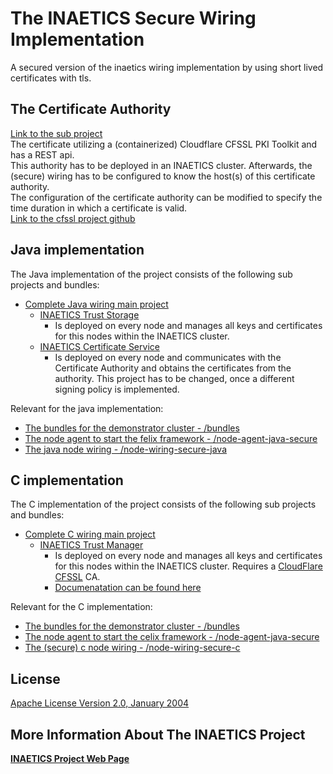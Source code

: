 # The INAETICS Secure Wiring Implementation
A secured version of the inaetics wiring implementation by using short lived certificates with tls.

## The Certificate Authority
[Link to the sub project](/inaetics-ca)  
The certificate utilizing a (containerized) Cloudflare CFSSL PKI Toolkit and has a REST api.  
This authority has to be deployed in an INAETICS cluster. Afterwards, the (secure) wiring has to be configured to know the host(s) of this certificate authority.  
The configuration of the certificate authority can be modified to specify the time duration in which a certificate is valid.  
[Link to the cfssl project github](https://github.com/cloudflare/cfssl)


## Java implementation

The Java implementation of the project consists of the following sub projects and bundles:
- [Complete Java wiring main project](node-wiring-secure-c)
  - [INAETICS Trust Storage](node-wiring-secure-java/org.inaetics.truststorage)
    - Is deployed on every node and manages all keys and certificates for this nodes within the INAETICS cluster.
  - [INAETICS Certificate Service](node-wiring-secure-java/org.inaetics.certificateservice)
    - Is deployed on every node and communicates with the Certificate Authority and obtains the certificates from the authority. This project has to be changed, once a different signing policy is implemented.

Relevant for the java implementation:
- [The bundles for the demonstrator cluster - /bundles](bundles)
- [The node agent to start the felix framework - /node-agent-java-secure](node-agent-java-secure)
- [The java node wiring - /node-wiring-secure-java](node-wiring-secure-java)

## C implementation

The C implementation of the project consists of the following sub projects and bundles:
- [Complete C wiring main project](node-wiring-secure-c)
  - [INAETICS Trust Manager](node-wiring-secure-c/node-wiring/trust_manager)
    - Is deployed on every node and manages all keys and certificates for this nodes within the INAETICS cluster. Requires a [CloudFlare CFSSL] CA.
    - [Documenatation can be found here](node-wiring-secure-c/node-wiring/trust_manager/README.MD)

Relevant for the C implementation:
- [The bundles for the demonstrator cluster - /bundles](bundles)
- [The node agent to start the celix framework - /node-agent-java-secure](node-agent-c-secure)
- [The (secure) c node wiring - /node-wiring-secure-c](node-wiring-secure-c)

License
----
[Apache License Version 2.0, January 2004]

More Information About The INAETICS Project
----
**[INAETICS Project Web Page]**

[//]: # (date: March, 2016 author: INAETICS Project Team, Martin Gaida)

   [CloudFlare CFSSL]: <https://github.com/cloudflare/cfssl>
   [Apache License Version 2.0, January 2004]: <https://github.com/INAETICS/Documentation/blob/master/LICENSE>
   [INAETICS Project Web Page]: <http://www.inaetics.org/>
   [INAETICS Celix Node Agent]: <https://github.com/INAETICS/node-agent-c>

